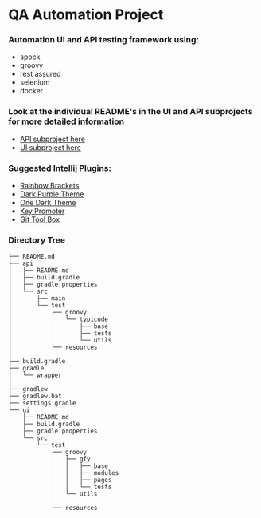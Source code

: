 # QA Automation Project

### Automation UI and API testing framework using:
- spock
- groovy
- rest assured
- selenium
- docker

### Look at the individual README's in the UI and API subprojects for more detailed information
- [API subproject here](https://github.com/seanfrenzel/spock-api-ui-automation-with-geb-restassured-template/blob/main/api/README.md)
- [UI subproject here](https://github.com/seanfrenzel/spock-api-ui-automation-with-geb-restassured-template/blob/main/ui/README.md)

### Suggested Intellij Plugins:
- [Rainbow Brackets](https://plugins.jetbrains.com/plugin/10080-rainbow-brackets)
- [Dark Purple Theme](https://plugins.jetbrains.com/plugin/12100-dark-purple-theme)
- [One Dark Theme](https://plugins.jetbrains.com/plugin/11938-one-dark-theme)
- [Key Promoter](https://plugins.jetbrains.com/plugin/9792-key-promoter-x)
- [Git Tool Box](https://plugins.jetbrains.com/plugin/7499-gittoolbox)

### Directory Tree
```.
├── README.md
├── api
│   ├── README.md
│   ├── build.gradle
│   ├── gradle.properties
│   └── src
│       ├── main
│       └── test
│           ├── groovy
│           │   └── typicode
│           │       ├── base
│           │       ├── tests
│           │       └── utils
│           └── resources     
│                 
├── build.gradle
├── gradle
│   └── wrapper    
│     
├── gradlew
├── gradlew.bat
├── settings.gradle
└── ui
    ├── README.md
    ├── build.gradle
    ├── gradle.properties
    └── src
        └── test
            ├── groovy
            │   ├── gfy
            │   │   ├── base
            │   │   ├── modules
            │   │   ├── pages
            │   │   └── tests
            │   └── utils
            │       
            └── resources
```
